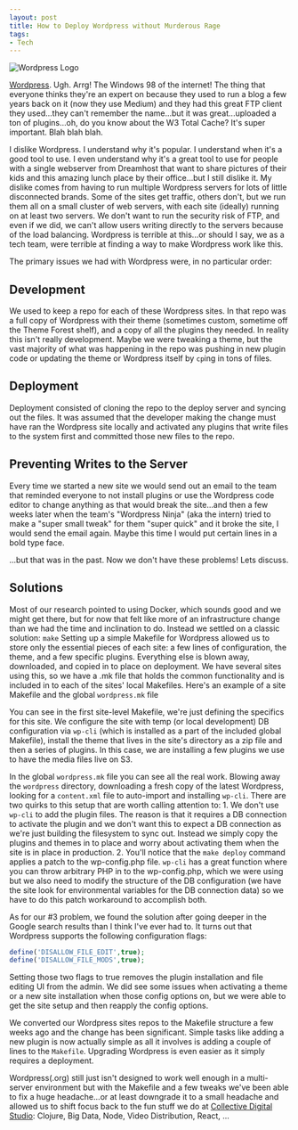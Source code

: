 ```yaml
---
layout: post
title: How to Deploy Wordpress without Murderous Rage
tags:
- Tech
---
```


![Wordpress Logo](/public/images/wordpress-logo.png)

[Wordpress](http://wordpress.org). Ugh. Arrg! The Windows 98 of the internet! The thing that everyone thinks they're an expert on because they used to run a blog a few years back on it (now they use Medium) and they had this great FTP client they used...they can't remember the name...but it was great...uploaded a ton of plugins...oh, do you know about the W3 Total Cache? It's super important. Blah blah blah.

I dislike Wordpress. I understand why it's popular. I understand when it's a good tool to use. I even understand why it's a great tool to use for people with a single webserver from Dreamhost that want to share pictures of their kids and this amazing lunch place by their office...but I still dislike it. My dislike comes from having to run multiple Wordpress servers for lots of little disconnected brands. Some of the sites get traffic, others don't, but we run them all on a small cluster of web servers, with each site (ideally) running on at least two servers. We don't want to run the security risk of FTP, and even if we did, we can't allow users writing directly to the servers because of the load balancing. Wordpress is terrible at this...or should I say, we as a tech team, were terrible at finding a way to make Wordpress work like this.

The primary issues we had with Wordpress were, in no particular order:

## Development

We used to keep a repo for each of these Wordpress sites. In that repo was a full copy of Wordpress with their theme (sometimes custom, sometime off the Theme Forest shelf), and a copy of all the plugins they needed. In reality this isn't really development. Maybe we were tweaking a theme, but the vast majority of what was happening in the repo was pushing in new plugin code or updating the theme or Wordpress itself by `cp`ing in tons of files.

## Deployment

Deployment consisted of cloning the repo to the deploy server and syncing out the files. It was assumed that the developer making the change must have ran the Wordpress site locally and activated any plugins that write files to the system first and committed those new files to the repo.

## Preventing Writes to the Server

Every time we started a new site we would send out an email to the team that reminded everyone to not install plugins or use the Wordpress code editor to change anything as that would break the site...and then a few weeks later when the team's "Wordpress Ninja" (aka the intern) tried to make a "super small tweak" for them "super quick" and it broke the site, I would send the email again. Maybe this time I would put certain lines in a bold type face.

...but that was in the past. Now we don't have these problems! Lets discuss.

## Solutions

Most of our research pointed to using Docker, which sounds good and we might get there, but for now that felt like more of an infrastructure change than we had the time and inclination to do. Instead we settled on a classic solution: `make` Setting up a simple Makefile for Wordpress allowed us to store only the essential pieces of each site: a few lines of configuration, the theme, and a few specific plugins. Everything else is blown away, downloaded, and copied in to place on deployment. We have several sites using this, so we have a .mk file that holds the common functionality and is included in to each of the sites' local Makefiles. Here's an example of a site Makefile and the global `wordpress.mk` file

<script src="https://gist.github.com/mikeflynn/176c35430a141641ef2c.js"></script>

You can see in the first site-level Makefile, we're just defining the specifics for this site. We configure the site with temp (or local development) DB configuration via `wp-cli` (which is installed as a part of the included global Makefile), install the theme that lives in the site's directory as a zip file and then a series of plugins. In this case, we are installing a few plugins we use to have the media files live on S3.

In the global `wordpress.mk` file you can see all the real work. Blowing away the `wordpress` directory, downloading a fresh copy of the latest Wordpress, looking for a `content.xml` file to auto-import and installing `wp-cli`. There are two quirks to this setup that are worth calling attention to: 1. We don't use `wp-cli` to add the plugin files. The reason is that it requires a DB connection to activate the plugin and we don't want this to expect a DB connection as we're just building the filesystem to sync out. Instead we simply copy the plugins and themes in to place and worry about activating them when the site is in place in production. 2. You'll notice that the `make deploy` command applies a patch to the wp-config.php file. `wp-cli` has a great function where you can throw arbitrary PHP in to the wp-config.php, which we were using but we also need to modify the structure of the DB configuration (we have the site look for environmental variables for the DB connection data) so we have to do this patch workaround to accomplish both.

As for our #3 problem, we found the solution after going deeper in the Google search results than I think I've ever had to. It turns out that Wordpress supports the following configuration flags:

```php
define('DISALLOW_FILE_EDIT',true);
define('DISALLOW_FILE_MODS',true);
```

Setting those two flags to true removes the plugin installation and file editing UI from the admin. We did see some issues when activating a theme or a new site installation when those config options on, but we were able to get the site setup and then reapply the config options.

We converted our Wordpress sites repos to the Makefile structure a few weeks ago and the change has been significant. Simple tasks like adding a new plugin is now actually simple as all it involves is adding a couple of lines to the `Makefile`. Upgrading Wordpress is even easier as it simply requires a deployment.

Wordpress(.org) still just isn't designed to work well enough in a multi-server environment but with the Makefile and a few tweaks we've been able to fix a huge headache...or at least downgrade it to a small headache and allowed us to shift focus back to the fun stuff we do at [Collective Digital Studio](http://collectivedigitalstudio.com): Clojure, Big Data, Node, Video Distribution, React, ...
